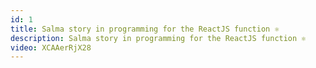 ```yaml
---
id: 1
title: Salma story in programming for the ReactJS function ⚛️
description: Salma story in programming for the ReactJS function ⚛️
video: XCAAerRjX28
---
```

